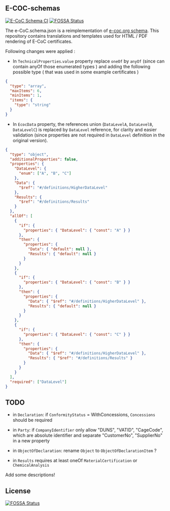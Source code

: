 ## E-COC-schemas

[![E-CoC Schema CI](https://github.com/material-identity/E-CoC-schemas/actions/workflows/ci.yml/badge.svg)](https://github.com/material-identity/E-CoC-schemas/actions/workflows/ci.yml)
[![FOSSA Status](https://app.fossa.com/api/projects/custom%2B18065%2Fgithub.com%2Fmaterial-identity%2FE-CoC-schemas.svg?type=shield)](https://app.fossa.com/projects/custom%2B18065%2Fgithub.com%2Fmaterial-identity%2FE-CoC-schemas?ref=badge_shield)

The e-CoC.schema.json is a reimplementation of [e-coc.org schema](https://e-coc.org/schema/v1.0.0/e-coc.json).
This repository contains translations and templates used for HTML / PDF rendering of E-CoC certificates.

Following changes were applied :

- In `TechnicalProperties`.`value` property replace `oneOf` by `anyOf` (since can contain anyOf those enumerated types ) and adding the following possible type ( that was used in some example certificates )

```json
{
  "type": "array",
  "maxItems": 6,
  "minItems": 1,
  "items": {
    "type": "string"
  }
}
```

- In `EcocData` property, the references union (`DataLevelA`, `DataLevelB`, `DataLevelC`) is replaced by `DataLevel` reference, for clarity and easier validation (since properties are not required in `DataLevel` definition in the original version).

```json
{
  "type": "object",
  "additionalProperties": false,
  "properties": {
    "DataLevel": {
      "enum": ["A", "B", "C"]
    },
    "Data": {
      "$ref": "#/definitions/HigherDataLevel"
    },
    "Results": {
      "$ref": "#/definitions/Results"
    }
  },
  "allOf": [
    {
      "if": {
        "properties": { "DataLevel": { "const": "A" } }
      },
      "then": {
        "properties": {
          "Data": { "default": null },
          "Results": { "default": null }
        }
      }
    },
    {
      "if": {
        "properties": { "DataLevel": { "const": "B" } }
      },
      "then": {
        "properties": {
          "Data": { "$ref": "#/definitions/HigherDataLevel" },
          "Results": { "default": null }
        }
      }
    },
    {
      "if": {
        "properties": { "DataLevel": { "const": "C" } }
      },
      "then": {
        "properties": {
          "Data": { "$ref": "#/definitions/HigherDataLevel" },
          "Results": { "$ref": "#/definitions/Results" }
        }
      }
    }
  ],
  "required": ["DataLevel"]
}
```

## TODO

- in `Declaration`:
  if `ConformityStatus` = WithConcessions, `Concessions` should be required

- in `Party`:
  if `CompanyIdentifier` only allow "DUNS", "VATID", "CageCode", which are absolute identifier
  and separate "CustomerNo", "SupplierNo" in a new property

- in `ObjectOfDeclaration`:
  rename `Object` to `ObjectOfDeclarationItem` ?

- in `Results`
  requires at least oneOf `MaterialCertification` or `ChemicalAnalysis`

Add some descriptions!

## License

[![FOSSA Status](https://app.fossa.com/api/projects/custom%2B18065%2Fgithub.com%2Fmaterial-identity%2FE-CoC-schemas.svg?type=large)](https://app.fossa.com/projects/custom%2B18065%2Fgithub.com%2Fmaterial-identity%2FE-CoC-schemas?ref=badge_large)
